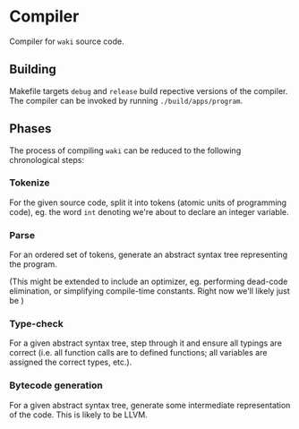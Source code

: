 # Compiler

Compiler for `waki` source code.

## Building

Makefile targets `debug` and `release` build repective versions of the compiler.
The compiler can be invoked by running `./build/apps/program`.

## Phases

The process of compiling `waki` can be reduced to the following chronological
steps:

### Tokenize

For the given source code, split it into tokens (atomic units of programming
code), eg. the word `int` denoting we're about to declare an integer variable.

### Parse

For an ordered set of tokens, generate an abstract syntax tree representing the
program.

(This might be extended to include an optimizer, eg. performing dead-code
elimination, or simplifying compile-time constants. Right now we'll likely
just be )

### Type-check

For a given abstract syntax tree, step through it and ensure all typings are
correct (i.e. all function calls are to defined functions; all variables are
assigned the correct types, etc.).

### Bytecode generation

For a given abstract syntax tree, generate some intermediate representation of
the code. This is likely to be LLVM.
